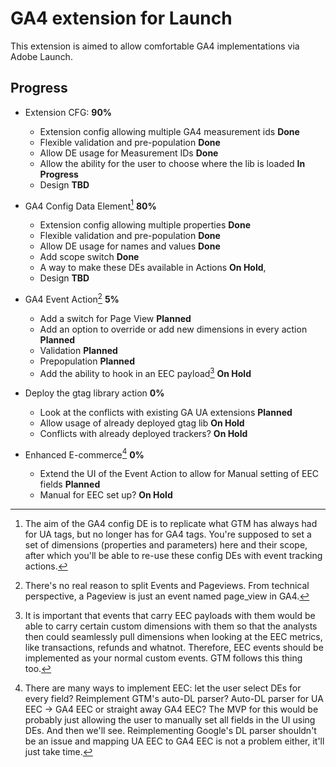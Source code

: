 # GA4 extension for Launch

This extension is aimed to allow comfortable GA4 implementations via Adobe Launch.

## Progress

- Extension CFG: **90%**
  - Extension config allowing multiple GA4 measurement ids **Done**
  - Flexible validation and pre-population **Done**
  - Allow DE usage for Measurement IDs **Done**
  - Allow the ability for the user to choose where the lib is loaded **In Progress**  
  - Design **TBD**

- GA4 Config Data Element[^1] **80%**
  - Extension config allowing multiple properties **Done**
  - Flexible validation and pre-population **Done**
  - Allow DE usage for names and values **Done**
  - Add scope switch **Done**
  - A way to make these DEs available in Actions **On Hold**, 
  - Design **TBD**

- GA4 Event Action[^2] **5%**
  - Add a switch for Page View **Planned**
  - Add an option to override or add new dimensions in every action **Planned**
  - Validation **Planned**
  - Prepopulation **Planned**
  - Add the ability to hook in an EEC payload[^3] **On Hold**

- Deploy the gtag library action **0%**
  - Look at the conflicts with existing GA UA extensions **Planned**
  - Allow usage of already deployed gtag lib **On Hold**
  - Conflicts with already deployed trackers? **On Hold**

- Enhanced E-commerce[^4] **0%**
  - Extend the UI of the Event Action to allow for Manual setting of EEC fields **Planned**
  - Manual for EEC set up? **On Hold**


[^1]: The aim of the GA4 config DE is to replicate what GTM has always had for UA tags, but no longer has for GA4 tags. You're supposed to set a set of dimensions (properties and parameters) here and their scope, after which you'll be able to re-use these config DEs with event tracking actions.

[^2]: There's no real reason to split Events and Pageviews. From technical perspective, a Pageview is just an event named page_view in GA4. 

[^3]: It is important that events that carry EEC payloads with them would be able to carry certain custom dimensions with them so that the analysts then could seamlessly pull dimensions when looking at the EEC metrics, like transactions, refunds and whatnot. Therefore, EEC events should be implemented as your normal custom events. GTM follows this thing too.

[^4]: There are many ways to implement EEC: let the user select DEs for every field? Reimplement GTM's auto-DL parser? Auto-DL parser for UA EEC -> GA4 EEC or straight away GA4 EEC? The MVP for this would be probably just allowing the user to manually set all fields in the UI using DEs. And then we'll see. Reimplementing Google's DL parser shouldn't be an issue and mapping UA EEC to GA4 EEC is not a problem either, it'll just take time.
